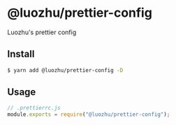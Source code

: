# @luozhu/prettier-config

Luozhu's prettier config

## Install

```sh
$ yarn add @luozhu/prettier-config -D
```

## Usage

```js
// .prettierrc.js
module.exports = require("@luozhu/prettier-config");
```
